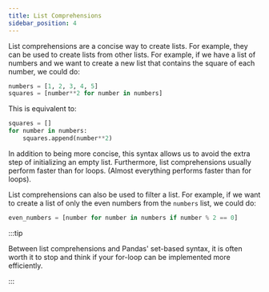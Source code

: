 ```yaml
---
title: List Comprehensions
sidebar_position: 4
---
```



List comprehensions are a concise way to create lists. For example, they can be used to create lists from other lists. For example, if we have a list of numbers and we want to create a new list that contains the square of each number, we could do:

```python
numbers = [1, 2, 3, 4, 5]
squares = [number**2 for number in numbers]
```

This is equivalent to:

```python
squares = []
for number in numbers:
    squares.append(number**2)
```

In addition to being more concise, this syntax allows us to avoid the extra step of initializing an empty list. Furthermore, list comprehensions usually perform faster than for loops. (Almost everything performs faster than for loops).


List comprehensions can also be used to filter a list. For example, if we want to create a list of only the even numbers from the `numbers` list, we could do:

```python
even_numbers = [number for number in numbers if number % 2 == 0]
```

:::tip

Between list comprehensions and Pandas' set-based syntax, it is often worth it to stop and think if your for-loop can be implemented more efficiently.

:::

